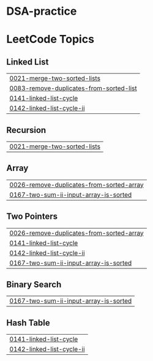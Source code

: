 # DSA-practice
<!---LeetCode Topics Start-->
# LeetCode Topics
## Linked List
|  |
| ------- |
| [0021-merge-two-sorted-lists](https://github.com/ShreyaSaha080403/DSA-practice/tree/master/0021-merge-two-sorted-lists) |
| [0083-remove-duplicates-from-sorted-list](https://github.com/ShreyaSaha080403/DSA-practice/tree/master/0083-remove-duplicates-from-sorted-list) |
| [0141-linked-list-cycle](https://github.com/ShreyaSaha080403/DSA-practice/tree/master/0141-linked-list-cycle) |
| [0142-linked-list-cycle-ii](https://github.com/ShreyaSaha080403/DSA-practice/tree/master/0142-linked-list-cycle-ii) |
## Recursion
|  |
| ------- |
| [0021-merge-two-sorted-lists](https://github.com/ShreyaSaha080403/DSA-practice/tree/master/0021-merge-two-sorted-lists) |
## Array
|  |
| ------- |
| [0026-remove-duplicates-from-sorted-array](https://github.com/ShreyaSaha080403/DSA-practice/tree/master/0026-remove-duplicates-from-sorted-array) |
| [0167-two-sum-ii-input-array-is-sorted](https://github.com/ShreyaSaha080403/DSA-practice/tree/master/0167-two-sum-ii-input-array-is-sorted) |
## Two Pointers
|  |
| ------- |
| [0026-remove-duplicates-from-sorted-array](https://github.com/ShreyaSaha080403/DSA-practice/tree/master/0026-remove-duplicates-from-sorted-array) |
| [0141-linked-list-cycle](https://github.com/ShreyaSaha080403/DSA-practice/tree/master/0141-linked-list-cycle) |
| [0142-linked-list-cycle-ii](https://github.com/ShreyaSaha080403/DSA-practice/tree/master/0142-linked-list-cycle-ii) |
| [0167-two-sum-ii-input-array-is-sorted](https://github.com/ShreyaSaha080403/DSA-practice/tree/master/0167-two-sum-ii-input-array-is-sorted) |
## Binary Search
|  |
| ------- |
| [0167-two-sum-ii-input-array-is-sorted](https://github.com/ShreyaSaha080403/DSA-practice/tree/master/0167-two-sum-ii-input-array-is-sorted) |
## Hash Table
|  |
| ------- |
| [0141-linked-list-cycle](https://github.com/ShreyaSaha080403/DSA-practice/tree/master/0141-linked-list-cycle) |
| [0142-linked-list-cycle-ii](https://github.com/ShreyaSaha080403/DSA-practice/tree/master/0142-linked-list-cycle-ii) |
<!---LeetCode Topics End-->